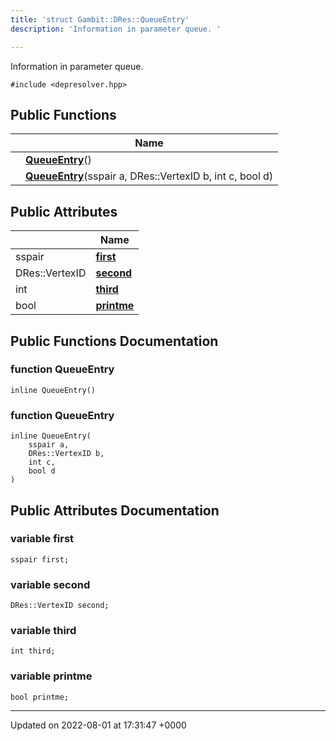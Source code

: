```yaml
---
title: 'struct Gambit::DRes::QueueEntry'
description: 'Information in parameter queue. '

---
```









Information in parameter queue. 


`#include <depresolver.hpp>`

## Public Functions

|                | Name           |
| -------------- | -------------- |
| | **[QueueEntry](/documentation/code/gambit_sphinxclasses/structgambit_1_1dres_1_1queueentry/#function-queueentry)**() |
| | **[QueueEntry](/documentation/code/gambit_sphinxclasses/structgambit_1_1dres_1_1queueentry/#function-queueentry)**(sspair a, DRes::VertexID b, int c, bool d) |

## Public Attributes

|                | Name           |
| -------------- | -------------- |
| sspair | **[first](/documentation/code/gambit_sphinxclasses/structgambit_1_1dres_1_1queueentry/#variable-first)**  |
| DRes::VertexID | **[second](/documentation/code/gambit_sphinxclasses/structgambit_1_1dres_1_1queueentry/#variable-second)**  |
| int | **[third](/documentation/code/gambit_sphinxclasses/structgambit_1_1dres_1_1queueentry/#variable-third)**  |
| bool | **[printme](/documentation/code/gambit_sphinxclasses/structgambit_1_1dres_1_1queueentry/#variable-printme)**  |

## Public Functions Documentation

### function QueueEntry

```
inline QueueEntry()
```


### function QueueEntry

```
inline QueueEntry(
    sspair a,
    DRes::VertexID b,
    int c,
    bool d
)
```


## Public Attributes Documentation

### variable first

```
sspair first;
```


### variable second

```
DRes::VertexID second;
```


### variable third

```
int third;
```


### variable printme

```
bool printme;
```


-------------------------------

Updated on 2022-08-01 at 17:31:47 +0000